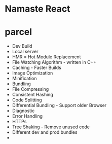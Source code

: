 # Namaste React 

# parcel
- Dev Build
- Local server
- HMR = Hot Module Replacement
- File Watching Algorithm - written in C++
- Caching - Faster Builds 
- Image Optimization
- Minification
- Bundling
- File Compressing
- Consistent Hashing
- Code Splitting
- Differential Bundling - Support older Browser
- Diagnostic
- Error Handling
- HTTPs
- Tree Shaking - Remove unused code
- Different dev and prod bundles
- 

